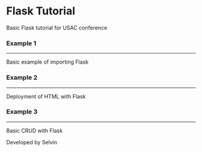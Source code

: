 # Flask Tutorial

Basic Flask tutorial for USAC conference

### Example 1
***
Basic example of importing Flask

### Example 2
***
Deployment of HTML with Flask

### Example 3
***
Basic CRUD with Flask

Developed by Selvin